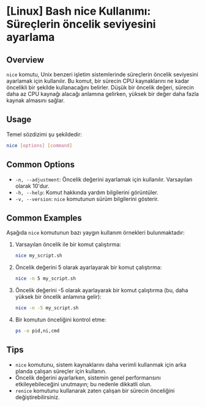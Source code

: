# [Linux] Bash nice Kullanımı: Süreçlerin öncelik seviyesini ayarlama

## Overview
`nice` komutu, Unix benzeri işletim sistemlerinde süreçlerin öncelik seviyesini ayarlamak için kullanılır. Bu komut, bir sürecin CPU kaynaklarını ne kadar öncelikli bir şekilde kullanacağını belirler. Düşük bir öncelik değeri, sürecin daha az CPU kaynağı alacağı anlamına gelirken, yüksek bir değer daha fazla kaynak almasını sağlar.

## Usage
Temel sözdizimi şu şekildedir:

```bash
nice [options] [command]
```

## Common Options
- `-n, --adjustment`: Öncelik değerini ayarlamak için kullanılır. Varsayılan olarak 10'dur.
- `-h, --help`: Komut hakkında yardım bilgilerini görüntüler.
- `-v, --version`: `nice` komutunun sürüm bilgilerini gösterir.

## Common Examples
Aşağıda `nice` komutunun bazı yaygın kullanım örnekleri bulunmaktadır:

1. Varsayılan öncelik ile bir komut çalıştırma:
   ```bash
   nice my_script.sh
   ```

2. Öncelik değerini 5 olarak ayarlayarak bir komut çalıştırma:
   ```bash
   nice -n 5 my_script.sh
   ```

3. Öncelik değerini -5 olarak ayarlayarak bir komut çalıştırma (bu, daha yüksek bir öncelik anlamına gelir):
   ```bash
   nice -n -5 my_script.sh
   ```

4. Bir komutun önceliğini kontrol etme:
   ```bash
   ps -o pid,ni,cmd
   ```

## Tips
- `nice` komutunu, sistem kaynaklarını daha verimli kullanmak için arka planda çalışan süreçler için kullanın.
- Öncelik değerini ayarlarken, sistemin genel performansını etkileyebileceğini unutmayın; bu nedenle dikkatli olun.
- `renice` komutunu kullanarak zaten çalışan bir sürecin önceliğini değiştirebilirsiniz.